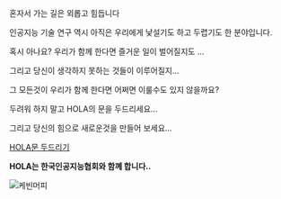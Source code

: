 혼자서 가는 길은 외롭고 힘듭니다

인공지능 기술 연구 역시 아직은 우리에게 낯설기도 하고 두렵기도 한 분야입니다.

혹시 아나요? 우리가 함께 한다면 즐거운 일이 벌어질지도 ...

그리고 당신이 생각하지 못하는 것들이 이루어질지...

그 모든것이 우리가 함께 한다면 어쩌면 이룰수도 있지 않을까요?

두려워 하지 말고 HOLA의 문을 두드리세요...

그리고 당신의 힘으로 새로운것을 만들어 보세요...

[HOLA문 두드리기](https://github.com/HOLAAI/info/wiki)

**HOLA는 한국인공지능협회와 함꼐 합니다..**

![케빈머피](https://github.com/HOLAAI/info/blob/master/image1.png)
